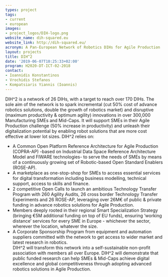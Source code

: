 ```yaml
---
types: project
tags:
- current
- european
images:
- project_logos/DIH-logo.png
website_name: dih-squared.eu
website_link: http://dih-squared.eu/
acronym: A Pan-European Network of Robotics DIHs for Agile Production
layout: projects
title: DIH^2
date: '2019-06-07T10:25:33+02:00'
program: H2020-DT-ICT-02-2018
contact: 
- Ioannidis Konstantinos
- Vrochidis Stefanos
- Kompatsiaris Yiannis (Ioannis)
---
```

<p>
DIH^2 is a network of 26 DIHs, with a target to reach over 170 DIHs. The sole aim of the network is to spark incremental (cut 50% cost of advance robotics solutions, double the growth of robotics market) and disruptive (maximum productivity & optimum agility) innovations in over 300,000 Manufacturing SMEs and Mid-Caps. It will support SMEs in their Agile Production challenge (50% increase in productivity) and unleash their digitalization potential by enabling robot solutions that are more cost effective at lower lot sizes. DIH^2 relies on:
<ul>
<li>A Common Open Platform Reference Architecture for Agile Production (COPRA-AP) -based on Industrial Data Space Reference Architecture Model and FIWARE technologies- to serve the needs of SMEs by means of a continuously growing set of Robotic-based Open Standard Enablers (ROSE-AP).</li>
<li>A marketplace as one-stop-shop for SMEs to access essential services for digital transformation including business modelling, technical support, access to skills and finance.</li>
<li>2 competitive Open Calls to launch an ambitious Technology Transfer Program with 260 Agility Audits, 26 cross border Technology Transfer Experiments and 26 ROSE-AP, leveraging over 26M€ of public & private funding in advance robotics solutions for Agile Production.</li>
<li>Members deeply rooted in their regional Smart Specialization Strategy (bringing €5M additional funding on top of EU funds), ensuring ‘working distance’ services for every SME in Europe - whichever the sector, wherever the location, whatever the size.</li>
<li>A Corporate Sponsorship Program from equipment and automation suppliers committed with the network to get access to wider market and latest research in robotics.</li>
DIH^2 will transform this network into a self-sustainable non-profit association with members all over Europe.
DIH^2 will demonstrate that public funded research can help SMEs & Mid-Caps achieve digital excellence and global competitiveness through adopting advanced robotics solutions in Agile Production.
</p>
